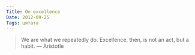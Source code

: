 ```yaml
---
Title: On excellence
Date: 2012-09-25
Tags: цитата
---
```


> We are what we repeatedly do. Excellence, then, is not an act, but a habit. — Aristotle